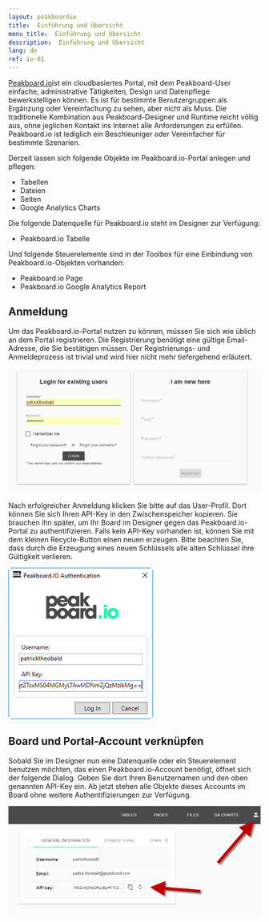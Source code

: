 ```yaml
---
layout: peakboardio
title:  Einführung und Übersicht
menu_title:  Einführung und Übersicht
description:  Einführung und Übersicht
lang: de
ref: io-01
---
```

[Peakboard.io](http://peakboard.io/)ist ein cloudbasiertes Portal, mit dem Peakboard-User einfache, administrative Tätigkeiten, Design und Datenpflege bewerkstelligen können. Es ist für bestimmte Benutzergruppen als Ergänzung oder Vereinfachung zu sehen, aber nicht als Muss. Die traditionelle Kombination aus Peakboard-Designer und Runtime reicht völlig aus, ohne jeglichen Kontakt ins Internet alle Anforderungen zu erfüllen. Peakboard.io ist lediglich ein Beschleuniger oder Vereinfacher für bestimmte Szenarien.

Derzeit lassen sich folgende Objekte im Peakboard.io-Portal anlegen und pflegen:

* Tabellen
* Dateien
* Seiten
* Google Analytics Charts

Die folgende Datenquelle für Peakboard.io steht im Designer zur Verfügung:

 * Peakboard.io Tabelle

Und folgende Steuerelemente sind in der Toolbox für eine Einbindung von Peakboard.io-Objekten vorhanden:

* Peakboard.io Page
* Peakboard.io Google Analytics Report

## Anmeldung

Um das Peakboard.io-Portal nutzen zu können, müssen Sie sich wie üblich an dem Portal registrieren. Die Registrierung benötigt eine gültige Email-Adresse, die Sie bestätigen müssen. Der Registrierungs- und Anmeldeprozess ist trivial und wird hier nicht mehr tiefergehend erläutert.


![image_1](/assets/images/peakboard-io/intro/peakboardio_01.png)

Nach erfolgreicher Anmeldung klicken Sie bitte auf das User-Profil. Dort können Sie sich Ihren API-Key in den Zwischenspeicher kopieren. Sie brauchen ihn später, um Ihr Board im Designer gegen das Peakboard.io-Portal zu authentifizieren. Falls kein API-Key vorhanden ist, können Sie mit dem kleinen Recycle-Button einen neuen erzeugen. Bitte beachten Sie, dass durch die Erzeugung eines neuen Schlüssels alle alten Schlüssel ihre Gültigkeit verlieren.



![image_1](/assets/images/peakboard-io/intro/peakboardio_02.png)

## Board und Portal-Account verknüpfen

Sobald Sie im Designer nun eine Datenquelle oder ein Steuerelement benutzen möchten, das einen Peakboard.io-Account benötigt, öffnet sich der folgende Dialog. Geben Sie dort Ihren Benutzernamen und den oben genannten API-Key ein. Ab jetzt stehen alle Objekte dieses Accounts im Board ohne weitere Authentifizierungen zur Verfügung.

![image_1](/assets/images/peakboard-io/intro/peakboardio_03.png)
